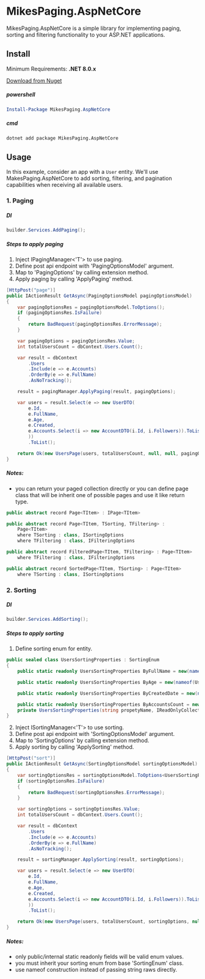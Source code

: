 # MikesPaging.AspNetCore
MikesPaging.AspNetCore is a simple library for implementing paging, sorting and filtering functionality to your ASP.NET applications.

## Install

Minimum Requirements: **.NET 8.0.x**

[Download from Nuget](https://www.nuget.org/packages/MikesPaging.AspNetCore/)

##### powershell

```powershell
Install-Package MikesPaging.AspNetCore
```

##### cmd
```cmd
dotnet add package MikesPaging.AspNetCore
```

## Usage

In this example, consider an app with a `User` entity. 
We'll use MakesPaging.AspNetCore to add sorting, filtering, and pagination capabilities when receiving all available users.

### 1. Paging

##### DI
```C#
builder.Services.AddPaging();
```
##### Steps to apply paging
1. Inject IPagingManager<'T'> to use paging.
2. Define post api endpoint with 'PagingOptionsModel' argument.
3. Map to 'PagingOptions' by calling extension method.
4. Apply paging by calling 'ApplyPaging' method.

```C# 
[HttpPost("page")]
public IActionResult GetAsync(PagingOptionsModel pagingOptionsModel)
{
    var pagingOptionsRes = pagingOptionsModel.ToOptions();
    if (pagingOptionsRes.IsFailure)
    {
        return BadRequest(pagingOptionsRes.ErrorMessage);
    }

    var pagingOptions = pagingOptionsRes.Value;
    int totalUsersCount = dbContext.Users.Count();

    var result = dbContext
        .Users
        .Include(e => e.Accounts)
        .OrderBy(e => e.FullName)
        .AsNoTracking();

    result = pagingManager.ApplyPaging(result, pagingOptions);

    var users = result.Select(e => new UserDTO(
        e.Id,
        e.FullName,
        e.Age,
        e.Created,
        e.Accounts.Select(i => new AccountDTO(i.Id, i.Followers)).ToList()
        ))
        .ToList();

    return Ok(new UsersPage(users, totalUsersCount, null, null, pagingOptions));
}
```

##### Notes:
- you can return your paged collection directly or you can define page class that will be inherit one of possible pages and use it like return type.
```C#
public abstract record Page<TItem> : IPage<TItem>

public abstract record Page<TItem, TSorting, TFiltering> : 
    Page<TItem>
    where TSorting : class, ISortingOptions
    where TFiltering : class, IFilteringOptions

public abstract record FilteredPage<TItem, TFiltering> : Page<TItem>
    where TFiltering : class, IFilteringOptions

public abstract record SortedPage<TItem, TSorting> : Page<TItem>
    where TSorting : class, ISortingOptions
```

### 2. Sorting

##### DI
```C#
builder.Services.AddSorting();
```

##### Steps to apply sorting
1. Define sorting enum for entity.
```C# 
public sealed class UsersSortingProperties : SortingEnum
{
    public static readonly UsersSortingProperties ByFullName = new(nameof(User.FullName), [nameof(User.FullName), "user_fullname"]);

    public static readonly UsersSortingProperties ByAge = new(nameof(User.Age), [nameof(User.Age), "user_age"]);

    public static readonly UsersSortingProperties ByCreatedDate = new(nameof(User.Created), [nameof(User.Created), "created_date"]);

    public static readonly UsersSortingProperties ByAccountsCount = new("AccountsCount", ["AccountsCount", "accounts_count"]);
    private UsersSortingProperties(string propetyName, IReadOnlyCollection<string> allowedValues) : base(propetyName, allowedValues) { }
}
```
2. Inject ISortingManager<'T'> to use sorting.
3. Define post api endpoint with 'SortingOptionsModel' argument.
4. Map to 'SortingOptions' by calling extension method.
5. Apply sorting by calling 'ApplySorting' method.
```C#
[HttpPost("sort")]
public IActionResult GetAsync(SortingOptionsModel sortingOptionsModel)
{
    var sortingOptionsRes = sortingOptionsModel.ToOptions<UsersSortingProperties>();
    if (sortingOptionsRes.IsFailure)
    {
        return BadRequest(sortingOptionsRes.ErrorMessage);
    }

    var sortingOptions = sortingOptionsRes.Value;
    int totalUsersCount = dbContext.Users.Count();

    var result = dbContext
        .Users
        .Include(e => e.Accounts)
        .OrderBy(e => e.FullName)
        .AsNoTracking();

    result = sortingManager.ApplySorting(result, sortingOptions);

    var users = result.Select(e => new UserDTO(
        e.Id,
        e.FullName,
        e.Age,
        e.Created,
        e.Accounts.Select(i => new AccountDTO(i.Id, i.Followers)).ToList()
        ))
        .ToList();

    return Ok(new UsersPage(users, totalUsersCount, sortingOptions, null));
}
```

##### Notes:
- only public/internal static readonly fields will be valid enum values.
- you must inherit your sorting enum from base 'SortingEnum' class.
- use nameof construction instead of passing string raws directly.
